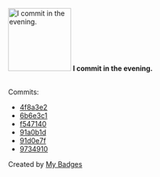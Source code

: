 <img src="https://my-badges.github.io/my-badges/evening-commits.png" alt="I commit in the evening." title="I commit in the evening." width="128">
<strong>I commit in the evening.</strong>
<br><br>

Commits:

- <a href="https://github.com/ksysoev/smcp-proxy/commit/4f8a3e28298f3b50cd457f8f4e29b3138b0abc0a">4f8a3e2</a>
- <a href="https://github.com/ksysoev/smcp-proxy/commit/6b6e3c1be614fe2ff725c2c53c546a412c7b64c1">6b6e3c1</a>
- <a href="https://github.com/ksysoev/smcp-proxy/commit/f547140e34d3a1bd08e53481ed64b2ea753cc1d1">f547140</a>
- <a href="https://github.com/ksysoev/smcp-proxy/commit/91a0b1da7d03cb81069c583b2b89a0af10981dea">91a0b1d</a>
- <a href="https://github.com/ksysoev/smcp-proxy/commit/91d0e7f28b73c1b194bf98bc8a5532e8ee7d0fbc">91d0e7f</a>
- <a href="https://github.com/ksysoev/smcp-proxy/commit/9734910327ca99d3d5ec1b007199bd789331d1d9">9734910</a>


Created by <a href="https://github.com/my-badges/my-badges">My Badges</a>